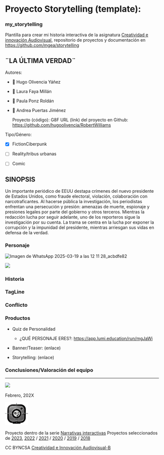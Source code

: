
# Proyecto Storytelling (template): 
### my_storytelling
Plantilla para crear mi historia interactiva de la asignatura [Creatividad e innovación Audiovisual](https://www.ugr.es/estudiantes/grados/grado-comunicacion-audiovisual/creacion-difusion-nuevos-contenidos-audiovis), repositorio de proyectos y documentación en https://github.com/mgea/storytelling 

## ¨LA ÚLTIMA VERDAD¨

Autores:  
<!---
Incluir lista de personas del grupo 
Se puede añadir enlace a página personal de github o lo que se quiera...(optativo)
-->

- :man: Hugo Olivencia Yáñez
- :woman: Laura Faya Millán
- :woman: Paula Ponz Roldán
- :woman: Andrea Puertas Jiménez

  Proyecto (código): G8F
URL (link) del proyecto en Github: https://github.com/hugoolivencia/RobertWilliams 


Tipo/Género:  
- [x] FictionCiberpunk  
- [ ] Reality/tribus urbanas
- [ ] Comic



## SINOPSIS 
Un importante periódico de EEUU destapa crímenes del nuevo presidente de Estados Unidos, como fraude electoral, violación, colaboración con narcotraficantes. Al hacerse pública la investigación, los periodistas enfrentan una persecución y presión: amenazas de muerte, espionaje y presiones legales por parte del gobierno y otros terceros. Mientras la redacción lucha por seguir adelante, uno de los reporteros sigue la investigación por su cuenta. La trama se centra en la lucha por exponer la corrupción y la impunidad del presidente, mientras arriesgan sus vidas en defensa de la verdad.


### Personaje

![Imagen de WhatsApp 2025-03-19 a las 12 11 28_acbdfe82](https://github.com/user-attachments/assets/df63d77b-18ab-4baf-80a0-54abb5e3778f)


![](img-nobody.png)



### Historia

### TagLine


### Conflicto 


### Productos
- Quiz de Personalidad 

  - ¿QUÉ PERSONAJE ERES?: https://app.lumi.education/run/mgJaWi
    
- Banner/Teaser:  (enlace) 


- Storytelling: (enlace) 




### Conclusiones/Valoración del equipo

------
![](https://upload.wikimedia.org/wikipedia/commons/thumb/6/62/CC-BY-SA-Andere_Wikis_%28v%29.svg/200px-CC-BY-SA-Andere_Wikis_%28v%29.svg.png)

<!---
Lista completa de emojis de markDown - https://gist.github.com/rxaviers/7360908) 
-->

Febrero, 202X

![](https://github.com/mgea/CRIAv/blob/main/logo_criav75.png)

Proyecto dentro de la serie [Narrativas interactivas](https://github.com/mgea/storytelling/blob/master/What_is_a_digital_storytelling.md) 
Proyectos seleccionados de [2023](https://github.com/mgea/storytelling/tree/master/2023), [2022](https://github.com/mgea/storytelling/blob/master/2022/readme.md) / [2021](https://github.com/mgea/storytelling/blob/master/2021/readme.md) / [2020](https://github.com/mgea/storytelling/blob/master/2020/readme.md)  / 
[2019](https://github.com/mgea/storytelling/blob/master/2019/readme.md) / [2018](https://github.com/mgea/storytelling/blob/master/2018/readme.md) 

CC BYNCSA [Creatividad e Innovación Audiovisual-B](https://github.com/mgea/criav/)


